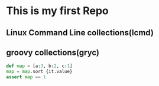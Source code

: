 This is my first Repo
=====================

Linux Command Line collections(lcmd)
------------------------------------------------------

groovy collections(gryc)
------------------------------------------------------

```python
def map = [a:3, b:2, c:1]
map = map.sort {it.value}
assert map == 1

